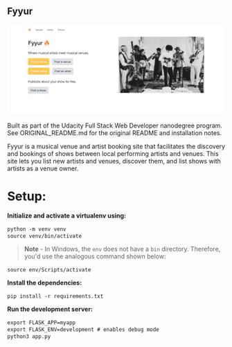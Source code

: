 Fyyur
-----

![Fyyur Screenshot](./fyyur-screenshot.png "Fyyur Screenshot")

Built as part of the Udacity Full Stack Web Developer nanodegree program. See ORIGINAL_README.md for the original README and installation notes.

Fyyur is a musical venue and artist booking site that facilitates the discovery and bookings of shows between local performing artists and venues. This site lets you list new artists and venues, discover them, and list shows with artists as a venue owner.

# Setup:

**Initialize and activate a virtualenv using:**
```
python -m venv venv
source venv/bin/activate
```
>**Note** - In Windows, the `env` does not have a `bin` directory. Therefore, you'd use the analogous command shown below:
```
source env/Scripts/activate
```

**Install the dependencies:**
```
pip install -r requirements.txt
```

**Run the development server:**
```
export FLASK_APP=myapp
export FLASK_ENV=development # enables debug mode
python3 app.py
```